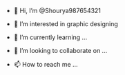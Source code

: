 - 👋 Hi, I’m @Shourya987654321
- 👀 I’m interested in graphic designing 

- 🌱 I’m currently learning ...
- 💞️ I’m looking to collaborate on ...
- 📫 How to reach me ...

<!---
Shourya987654321/Shourya987654321 is a ✨ special ✨ repository because its `README.md` (this file) appears on your GitHub profile.
You can click the Preview link to take a look at your changes.
--->
